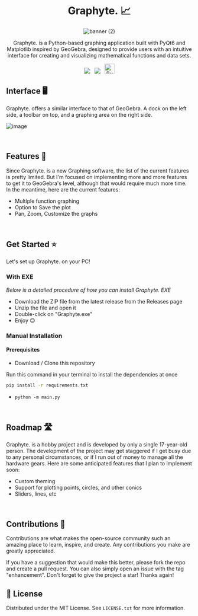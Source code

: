 <!-- PROJECT LOGO -->
<div align="center">

  <h1 align="center"> Graphyte. 📈 </h1>
  
![banner (2)](https://github.com/rohankishore/Graphyte./assets/109947257/118232d5-05a7-41c7-8a25-98789acdf85b)

  <p align="center">
    Graphyte. is a Python-based graphing application built with PyQt6 and Matplotlib inspired by GeoGebra, designed to provide users with an intuitive interface for creating and visualizing mathematical functions and data sets.
  </p>

  <a style="text-decoration:none">
    <img src="https://img.shields.io/badge/numpy-%23013243.svg?style=for-the-badge&logo=numpy&logoColor=white"/> &nbsp;
    <img src="https://img.shields.io/badge/Matplotlib-%23ffffff.svg?style=for-the-badge&logo=Matplotlib&logoColor=black"/> &nbsp;
  </a> <a href='https://ko-fi.com/V7V7QZ7GS' target='_blank'><img height='10' style='border:0px;height:27px;' src='https://img.shields.io/badge/Buy%20Me%20a%20Coffee-ffdd00?style=for-the-badge&logo=buy-me-a-coffee&logoColor=black' border='1' alt='Buy Me a Coffee at ko-fi.com' /></a>
</div>

## Interface 🖥️

Graphyte. offers a similar interface to that of GeoGebra. A dock on the left side, a toolbar on top, and a graphing area on the right side.

![image](https://github.com/rohankishore/Graphyte./assets/109947257/e5d98abb-ea99-44dc-b3fa-b5214b3c44e8)


<br>

## Features 📃

Since Graphyte. is a new Graphing software, the list of the current features is pretty limited. But I'm focused on implementing more and more features to get it to GeoGebra's level, although that would require much more time. In the meantime, here are the current features:
- Multiple function graphing
- Option to Save the plot
- Pan, Zoom, Customize the graphs

<br>

## Get Started ⭐

Let's set up Graphyte. on your PC!

### With EXE

_Below is a detailed procedure of how you can install Graphyte. EXE_

- Download the ZIP file from the latest release from the Releases page
- Unzip the file and open it
- Double-click on "Graphyte.exe"
- Enjoy 😉

### Manual Installation

#### Prerequisites

- Download / Clone this repository

Run this command in your terminal to install the dependencies at once
  ```sh
  pip install -r requirements.txt
  ```

- `python -m main.py`

<br>

## Roadmap 🛣️

Graphyte. is a hobby project and is developed by only a single 17-year-old person. The development of the project may get staggered if I get busy due to any personal circumstances, or if I run out of money to manage all the hardware gears. Here are some anticipated features that I plan to implement soon:
- Custom theming
- Support for plotting points, circles, and other conics
- Sliders, lines, etc

<br>

## Contributions 🛂
Contributions are what makes the open-source community such an amazing place to learn, inspire, and create. Any contributions you make are greatly appreciated.

If you have a suggestion that would make this better, please fork the repo and create a pull request. You can also simply open an issue with the tag "enhancement". Don't forget to give the project a star! Thanks again!

## 🪪 License

Distributed under the MIT License. See `LICENSE.txt`
for more information.

  
